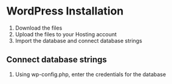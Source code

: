 # WordPress Installation
1. Download the files
2. Upload the files to your Hosting account
3. Import the database and connect database strings

## Connect database strings

1. Using wp-config.php, enter the credentials for the database

